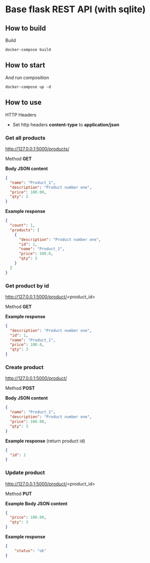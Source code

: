 # Base flask REST API (with sqlite)

## How to build

Build

    docker-compose build

## How to start

And run composition

    docker-compose up -d

## How to use

HTTP Headers
- Set http headers **content-type** to **application/json**

### Get all products
http://127.0.0.1:5000/products/

Method **GET**

**Body JSON content**
```json
{
  "name": "Product_1",
  "description": "Product number one",
  "price": 100.00,
  "qty": 3
}
```

**Example response**
```json
{
  "count": 1,
  "products": [
    {
      "description": "Product number one",
      "id": 1,
      "name": "Product_1",
      "price": 100.0,
      "qty": 3
    }
  ]
}
```

### Get product by id
http://127.0.0.1:5000/product/<product_id>

Method **GET**

**Example response**
```json
{
  "description": "Product number one",
  "id": 1,
  "name": "Product_1",
  "price": 100.0,
  "qty": 3
}
```

### Create product
http://127.0.0.1:5000/product/

Method **POST**

**Body JSON content**
```json
{
  "name": "Product_1",
  "description": "Product number one",
  "price": 100.00,
  "qty": 3
}
```

**Example response** (return product id)
```json
{
  "id": 1
}
```

### Update product
http://127.0.0.1:5000/product/<product_id>

Method **PUT**

**Example Body JSON content**
```json
{
  "price": 100.00,
  "qty": 3
}
```

**Example response**
```json
{ 
    "status": "ok"
}
```